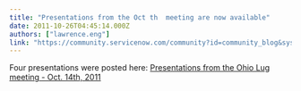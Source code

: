 ```yaml
---
title: "Presentations from the Oct th  meeting are now available"
date: 2011-10-26T04:45:14.000Z
authors: ["lawrence.eng"]
link: "https://community.servicenow.com/community?id=community_blog&sys_id=d0ad22a9dbd0dbc01dcaf3231f9619b7"
---
```

<p>Four presentations were posted here: <a title="50385" href="/community?id=community_question&sys_id=51984b21db5cdbc01dcaf3231f961995">Presentations from the Ohio Lug meeting - Oct. 14th, 2011</a></p>